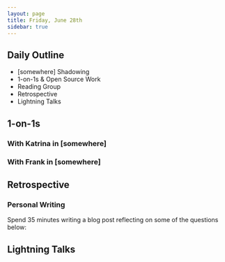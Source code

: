 ```yaml
---
layout: page
title: Friday, June 28th
sidebar: true
---
```


## Daily Outline

* [somewhere] Shadowing
* 1-on-1s & Open Source Work
* Reading Group
* Retrospective
* Lightning Talks

## 1-on-1s

### With Katrina in [somewhere]

### With Frank in [somewhere]


## Retrospective

### Personal Writing

Spend 35 minutes writing a blog post reflecting on some of the questions below:


## Lightning Talks

